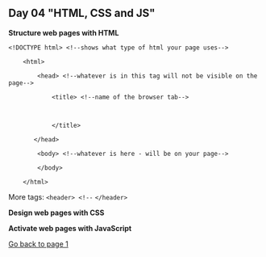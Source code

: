 ## Day 04 "HTML, CSS and JS" 

**Structure web pages with HTML**

`<!DOCTYPE html> <!--shows what type of html your page uses-->`

`    <html>`

`        <head> <!--whatever is in this tag will not be visible on the page-->`

`            <title> <!--name of the browser tab-->`

` `

`            </title>`

`        </head> `  

`        <body> <!--whatever is here - will be on your page-->`

`        </body>`

`    </html>`


More tags:
`<header> <!--`
`</header>`

**Design web pages with CSS**

**Activate web pages with JavaScript**

[Go back to page 1](readme.md)